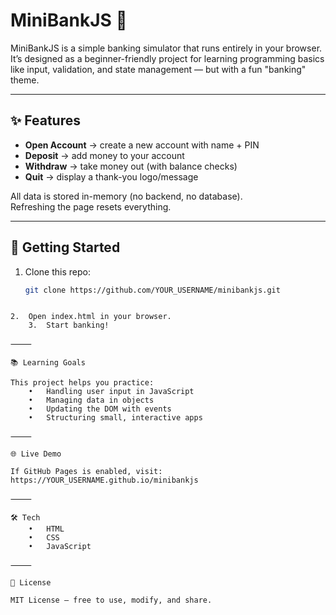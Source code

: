 # MiniBankJS 🏦

MiniBankJS is a simple banking simulator that runs entirely in your browser.  
It’s designed as a beginner-friendly project for learning programming basics like input, validation, and state management — but with a fun "banking" theme.

---

## ✨ Features
- **Open Account** → create a new account with name + PIN  
- **Deposit** → add money to your account  
- **Withdraw** → take money out (with balance checks)  
- **Quit** → display a thank-you logo/message  

All data is stored in-memory (no backend, no database).  
Refreshing the page resets everything.

---

## 🚀 Getting Started
1. Clone this repo:
   ```bash
   git clone https://github.com/YOUR_USERNAME/minibankjs.git
```

2.	Open index.html in your browser.
	3.	Start banking!

⸻

📚 Learning Goals

This project helps you practice:
	•	Handling user input in JavaScript
	•	Managing data in objects
	•	Updating the DOM with events
	•	Structuring small, interactive apps

⸻

🌐 Live Demo

If GitHub Pages is enabled, visit:
https://YOUR_USERNAME.github.io/minibankjs

⸻

🛠️ Tech
	•	HTML
	•	CSS
	•	JavaScript

⸻

📝 License

MIT License — free to use, modify, and share.
